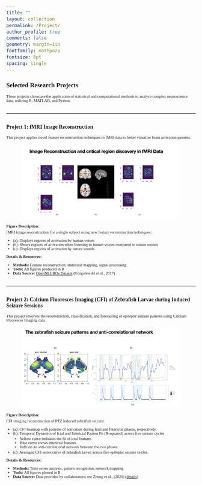 ```yaml
---
title: ""
layout: collection
permalink: /Project/
author_profile: true
comments: false
geometry: margin=1in
fontfamily: mathpazo
fontsize: 8pt
spacing: single
---
```



<h2 style="font-family:Times New Roman; font-size:1.2em;">Selected Research Projects</h2>

<div style="font-family:Times New Roman; font-size:0.75em;">
These projects showcase the application of statistical and computational methods to analyze complex neuroscience data, utilizing R, MATLAB, and Python.
</div>

<hr style="margin: 2em 0;">

<h3 style="font-family:Times New Roman; font-size:1em;">Project 1: fMRI Image Reconstruction</h3>

<div style="font-family:Times New Roman; font-size:0.75em;">
This project applies novel feature reconstruction techniques to fMRI data to better visualize brain activation patterns.
</div>

<figure>
  <img src="/assets/images/yy/fMRI-project.png" alt="Project 1 Image" style="max-width:100%;height:auto;">
</figure>

<div style="font-family:Times New Roman; font-size:0.75em; margin-top:1em;">
<strong>Figure Description:</strong>
<p style="margin-top:0.5em;">fMRI image reconstruction for a single subject using new feature reconstruction techniques:</p>
<ul style="margin-top: 0.5em;">
  <li> (a): Displays regions of activation by human voices</li>
  <li> (b): Shows regions of activation when listening to human voices compared to nature sounds</li>
  <li> (c): Displays regions of activation by nature sounds</li>
</ul>
</div>

<div style="font-family:Times New Roman; font-size:0.75em; margin-top:1em;">
<strong>Details & Resources:</strong>
<ul>
  <li><strong>Methods:</strong> Feature reconstruction, statistical mapping, signal processing</li>
  <li><strong>Tools:</strong> All figures produced in R</li>
  <li><strong>Data Source:</strong> <a href="https://pubmed.ncbi.nlm.nih.gov/30676975/">OpenNEUROs Dataset</a> (Gorgolewski et al., 2017)</li>
</ul>
</div>



<hr style="margin: 2em 0;">

<h3 style="font-family:Times New Roman; font-size:1em;">Project 2: Calcium Fluoresces Imaging (CFI) of Zebrafish Larvae during Induced Seizure Sessions</h3>

<div style="font-family:Times New Roman; font-size:0.75em;">
This project involves the reconstruction, classification, and forecasting of epileptic seizure patterns using Calcium Fluoresces Imaging data.
</div>

<figure>
  <img src="/assets/images/yy/zebrafish-project.png" alt="Project 2 Image" style="max-width:100%;height:auto;">
</figure>

<div style="font-family:Times New Roman; font-size:0.75em; margin-top:1em;">
<strong>Figure Description:</strong>
<p style="margin-top:0.5em;">CFI imaging reconstruction of PTZ induced zebrafish seizure:</p>
<ul style="margin-top: 0.5em;">
  <li> (a): CFI heatmap with patterns of activation during Ictal and Interictal phases, respectively. </li>
  <li> (b): Temporal Dynamics of Ictal and Interictal Pattern Fit (R-squared) across five seizure cycles 
    <ul style="margin-top: 0.3em; margin-bottom: 0.3em;">
      <li>Yellow curve indicates the fit of ictal features</li>
      <li>Blue curve shows interictal features</li>
      <li>Indicate an anti-correlational network between the two phases</li>
    </ul>
    </li>
  <li> (c): Averaged CFI series curve of zebrafish larvea across five epileptic seizure cycles.  </li>
 
</ul>
</div>

<div style="font-family:Times New Roman; font-size:0.75em; margin-top:1em;">
<strong>Details & Resources:</strong>
<ul>
  <li><strong>Methods:</strong> Time series analysis, pattern recognition, network mapping</li>
  <li><strong>Tools:</strong> All figures plotted in R</li>
  <li><strong>Data Source:</strong> Data provided by collaborators; see Zheng et al., (2020) (<a href="https://pubmed.ncbi.nlm.nih.gov/30676975/">details</a>)</li>
</ul>
</div>








